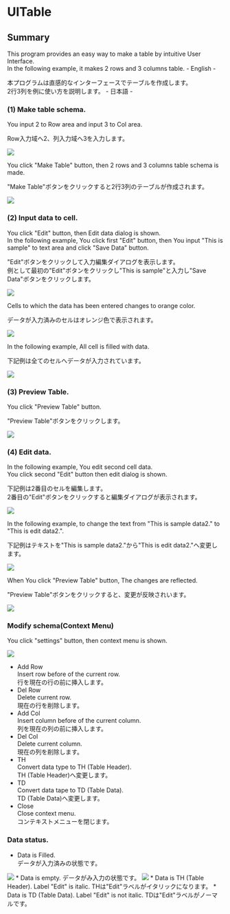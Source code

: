 # UITable

## Summary

This program provides an easy way to make a table by intuitive User Interface.  
In the following example, it makes 2 rows and 3 columns table. - English -

本プログラムは直感的なインターフェースでテーブルを作成します。  
2行3列を例に使い方を説明します。 - 日本語 -

### (1) Make table schema. 

You input 2 to Row area and input 3 to Col area.

Row入力域へ2、列入力域へ3を入力します。

<img src="screenshot-toolbar.png">

You click "Make Table" button, then 2 rows and 3 columns table schema is made.

"Make Table"ボタンをクリックすると2行3列のテーブルが作成されます。

<img src="screenshot-make-table.png">

### (2) Input data to cell.

You click "Edit" button, then Edit data dialog is shown.  
In the following example, You click first "Edit" button, then You input "This is sample" to text area and click "Save Data" button.

"Edit"ボタンをクリックして入力編集ダイアログを表示します。  
例として最初の"Edit"ボタンをクリックし"This is sample"と入力し"Save Data"ボタンをクリックします。

<img src="screenshot-entry-dialog.png">

Cells to which the data has been entered changes to orange color.

データが入力済みのセルはオレンジ色で表示されます。

<img src="screenshot-first-filled.png">

In the following example, All cell is filled with data.

下記例は全てのセルへデータが入力されています。

<img src="screenshot-all-filled.png">

### (3) Preview Table.

You click "Preview Table" button.

"Preview Table"ボタンをクリックします。

<img src="screenshot-preview.png">

### (4) Edit data.

In the following example, You edit second cell data.  
You click second "Edit" button then edit dialog is shown.

下記例は2番目のセルを編集します。  
2番目の"Edit"ボタンをクリックすると編集ダイアログが表示されます。

<img src="screenshot-edit-2nd.png">

In the following example, to change the text from "This is sample data2." to "This is edit data2.".


下記例はテキストを"This is sample data2."から"This is edit data2."へ変更します。

<img src="screenshot-edit-2nd-edit.png">

When You click "Preview Table" button, The changes are reflected.

"Preview Table"ボタンをクリックすると、変更が反映されいます。

<img src="screenshot-2nd-preview.png">

### Modify schema(Context Menu)

You click "settings" button, then context menu is shown.

<img src="screenshot-context-menu.png">

* Add Row  
  Insert row before of the current row.  
  行を現在の行の前に挿入します。
* Del Row  
  Delete current row.  
  現在の行を削除します。
* Add Col  
  Insert column before of the current column.  
  列を現在の列の前に挿入します。
* Del Col  
  Delete current column.  
  現在の列を削除します。
* TH  
  Convert data type to TH (Table Header).  
  TH (Table Header)へ変更します。
* TD  
  Convert data tape to TD (Table Data).  
  TD (Table Data)へ変更します。
* Close  
  Close context menu.  
  コンテキストメニューを閉じます。


### Data status.

* Data is Filled.  
  データが入力済みの状態です。  
<img src="screenshot-data-fill.png">
* Data is empty.  
  データがみ入力の状態です。  
<img src="screenshot-data-empty.png">
* Data is TH (Table Header).  
  Label "Edit"  is italic.  
  THは"Edit"ラベルがイタリックになります。
* Data is TD (Table Data).  
  Label "Edit" is not italic.  
  TDは"Edit"ラベルがノーマルです。

